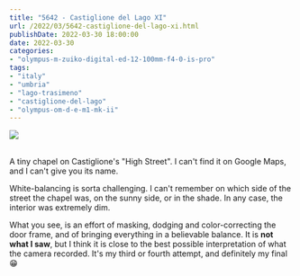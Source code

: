 ```yaml
---
title: "5642 - Castiglione del Lago XI"
url: /2022/03/5642-castiglione-del-lago-xi.html
publishDate: 2022-03-30 18:00:00
date: 2022-03-30
categories:
- "olympus-m-zuiko-digital-ed-12-100mm-f4-0-is-pro"
tags:
- "italy"
- "umbria"
- "lago-trasimeno"
- "castiglione-del-lago"
- "olympus-om-d-e-m1-mk-ii"
---
```

<div class="container">
<div class="center"><a target="_blank" href="https://d25zfm9zpd7gm5.cloudfront.net/1200x1200/2019/20190904_132704_lr_1.jpg"><img class="webfeedsFeaturedVisual" src="https://d25zfm9zpd7gm5.cloudfront.net/0600x0600/2019/20190904_132704_lr_1.jpg" /></a></div>
</div>
<br />

A tiny chapel on Castiglione's "High Street". I can't find
it on Google Maps, and I can't give you its name.

White-balancing is sorta challenging. I can't remember on
which side of the street the chapel was, on the sunny side,
or in the shade. In any case, the interior was extremely
dim.

What you see, is an effort of masking, dodging and
color-correcting the door frame, and of bringing everything
in a believable balance. It is **not what I saw**, but I
think it is close to the best possible interpretation of
what the camera recorded. It's my third or fourth attempt,
and definitely my final :grin:
